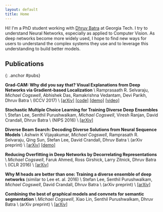 ```yaml
---
layout: default
title: Home
---
```


Hi! I'm a PhD student working with [Dhruv Batra](https://www.cc.gatech.edu/~dbatra/index.html) at Georgia Tech.
I try to understand Neural Networks, especially as applied to Computer Vision.
As deep networks become more widely used, I hope to find new ways for users
to understand the complex systems they use and to leverage this understanding
to build better models.


Publications
---
{: .anchor #pubs}

__Grad-CAM: Why did you say that? Visual Explanations from Deep Networks via Gradient-based Localization__ \\
Ramprasaath R. Selvaraju, _Michael Cogswell_, Abhishek Das, Ramakrishna Vedantam, Devi Parikh, Dhruv Batra \\
(ICCV 2017) \\
[[arXiv]](https://arxiv.org/abs/1610.02391)
[[code]](https://github.com/ramprs/grad-cam)
[[demo]](http://gradcam.cloudcv.org/)
[[video]](http://youtu.be/COjUB9Izk6E)


__Stochastic Multiple Choice Learning for Training Diverse Deep Ensembles__ \\
Stefan Lee, Senthil Purushwalkam, _Michael Cogswell_, Viresh Ranjan, David Crandall, Dhruv Batra \\
(NIPS 2016) \\
[[arXiv]](https://arxiv.org/abs/1606.07839)


__Diverse Beam Search: Decoding Diverse Solutions from Neural Sequence Models__ \\
Ashwin K Vijayakumar, _Michael Cogswell_, Ramprasath R. Selvaraju, Qing Sun, Stefan Lee, David Crandall, Dhruv Batra \\
(arXiv preprint) \\
[[arXiv]](https://arxiv.org/abs/1610.02424)
[[demo]](http://dbs.cloudcv.org/)


__Reducing Overfitting in Deep Networks by Decorrelating Representations__ \\
_Michael Cogswell_, Faruk Ahmed, Ross Girshick, Larry Zitnick, Dhruv Batra \\
(ICLR 2016) \\
[[arXiv]](https://arxiv.org/abs/1511.06068)


__Why M heads are better than one: Training a diverse ensemble of deep networks__ (similar to Lee et. al. 2016) \\
Stefan Lee, Senthil Purushwalkam, _Michael Cogswell_, David Crandall, Dhruv Batra \\
(arXiv preprint) \\
[[arXiv]](https://arxiv.org/abs/1511.06314)


__Combining the best of graphical models and convnets for semantic segmentation__ \\
_Michael Cogswell_, Xiao Lin, Senthil Purushwalkam, Dhruv Batra \\
(arXiv preprint) \\
[[arXiv]](https://arxiv.org/abs/1412.4313)

